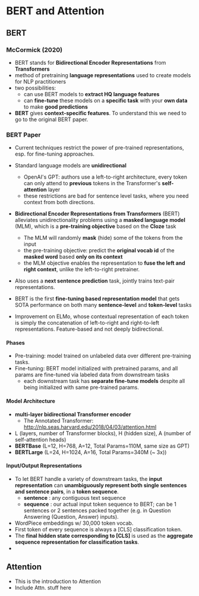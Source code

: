 # BERT and Attention

## BERT 

### McCormick (2020)

- BERT stands for **Bidirectional Encoder Representations** from **Transformers**
- method of pretraining **language representations** used to create models for NLP practitioners
- two possibilities:
	- can use BERT models to **extract HQ language features**
	- can **fine-tune** these models on a **specific task** with your **own data** to make **good predictions**
- **BERT** gives **context-specific features**. To understand this we need to go to the original BERT paper.

### BERT Paper 

- Current techniques restrict the power of pre-trained representations, esp. for fine-tuning approaches.
- Standard language models are **unidirectional**
	- OpenAI's GPT: authors use a left-to-right architecture, every token can only attend to **previous** tokens in the Transformer's **self-attention** layer
	- these restrictions are bad for sentence level tasks, where you need context from both directions. 

- **Bidirectional Encoder Representations from Transformers** (BERT) alleviates unidirectionality problems using a **masked language model** (MLM), which is a **pre-training objective** based on the **Cloze** task
	- The MLM will randomly **mask** (hide) some of the tokens from the input
	- the pre-training objective: predict the **original vocab id** of the **masked word** based **only on its context**
	- the MLM objective enables the representation to **fuse the left and right context**, unlike the left-to-right pretrainer.
- Also uses a **next sentence prediction** task, jointly trains text-pair representations.

- BERT is the first **fine-tuning based representation model** that gets SOTA performance on both many **sentence-level** and **token-level** tasks
- Improvement on ELMo, whose contextual representation of each token is simply the concatenation of left-to-right and right-to-left representations. Feature-based and not deeply bidirectional.

#### Phases

- Pre-training: model trained on unlabeled data over different pre-training tasks.
- Fine-tuning: BERT model initialized with pretrained params, and all params are fine-tuned via labeled data from downstream tasks
	- each downstream task has **separate fine-tune models** despite all being initialized with same pre-trained params.

#### Model Architecture

- **multi-layer bidirectional Transformer encoder**
	- The Annotated Transformer: http://nlp.seas.harvard.edu/2018/04/03/attention.html
- L (layers, number of Transformer blocks), H (hidden size), A (number of self-attention heads)
- **BERTBase** (L=12, H=768, A=12, Total Params=110M, same size as GPT)
- **BERTLarge** (L=24, H=1024, A=16, Total Params=340M (~ 3x))

#### Input/Output Representations

- To let BERT handle a variety of downstream tasks, the **input representation** can **unambiguously represent both single sentences and sentence pairs**, in a **token sequence**.
	- **sentence** : any contiguous text sequence
	- **sequence** : our actual input token sequence to BERT; can be 1 sentences or 2 sentences packed together (e.g. in Question Answering (Question, Answer) inputs).
- WordPiece embeddings w/ 30,000 token vocab.
- First token of every sequence is always a [CLS] classification token.
- The **final hidden state corresponding to [CLS]** is used as the **aggregate sequence representation for classification tasks**.
- 



## Attention


- This is the introduction to Attention
- Include Attn. stuff here